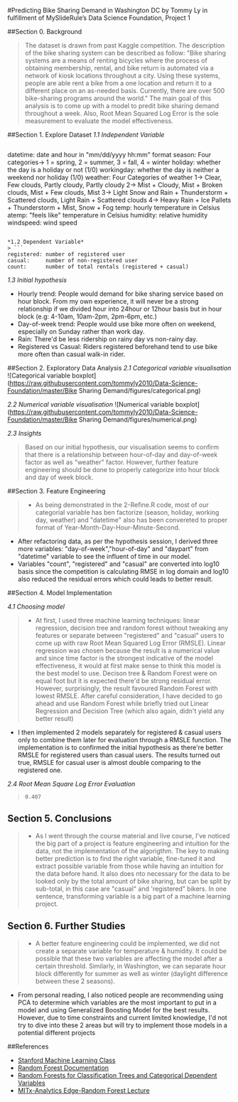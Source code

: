 #Predicting Bike Sharing Demand in Washington DC
by Tommy Ly in fulfillment of MySlideRule’s Data Science Foundation, Project 1

##Section 0. Background

> The dataset is drawn from past Kaggle competition. The description of the bike sharing system can be described as follow: "Bike sharing systems are a means of renting bicycles where the process of obtaining membership, rental, and bike return is automated via a network of kiosk locations throughout a city. Using these systems, people are able rent a bike from a one location and return it to a different place on an as-needed basis. Currently, there are over 500 bike-sharing programs around the world." The main goal of this analysis is to come up with a model to predit bike sharing demand throughout a week. Also, Root Mean Squared Log Error is the sole measurement to evaluate the model effectiveness.


##Section 1. Explore Dataset
*1.1 Independent Variable*
> ```
datetime:   date and hour in "mm/dd/yyyy hh:mm" format
season:     Four categories-> 1 = spring, 2 = summer, 3 = fall, 4 = winter
holiday:    whether the day is a holiday or not (1/0)
workingday: whether the day is neither a weekend nor holiday (1/0)
weather:    Four Categories of weather
            1-> Clear, Few clouds, Partly cloudy, Partly cloudy
            2-> Mist + Cloudy, Mist + Broken clouds, Mist + Few clouds, Mist
            3-> Light Snow and Rain + Thunderstorm + Scattered clouds, Light Rain + Scattered clouds
            4-> Heavy Rain + Ice Pallets + Thunderstorm + Mist, Snow + Fog
temp:       hourly temperature in Celsius
atemp:      "feels like" temperature in Celsius
humidity:   relative humidity
windspeed:  wind speed
```

*1.2 Dependent Variable*
> ```
registered: number of registered user
casual:     number of non-registered user
count:      number of total rentals (registered + casual)
```

*1.3 Initial hypothesis*

> 
+  Hourly trend: People would demand for bike sharing service based on hour block. From my own experience, it will never be a strong relationship if we divided hour into 24hour or 12hour basis but in hour block (e.g: 4-10am, 10am-2pm, 2pm-6pm, etc.)
+ Day-of-week trend: People would use bike more often on weekend, especially on Sunday rather than work day. 
+ Rain: There'd be less ridership on rainy day vs non-rainy day.
+ Registered vs Casual: Riders registered beforehand tend to use bike more often than casual walk-in rider.


##Section 2. Exploratory Data Analysis
*2.1 Categorical variable visualisation*
![Categorical variable boxplot](https://raw.githubusercontent.com/tommyly2010/Data-Science-Foundation/master/Bike Sharing Demand/figures/categorical.png)

*2.2 Numerical variable visualisation*
![Numerical variable boxplot](https://raw.githubusercontent.com/tommyly2010/Data-Science-Foundation/master/Bike Sharing Demand/figures/numerical.png)

*2.3 Insights*
> Based on our initial hypothesis, our visualisation seems to confirm that there is a relationship between hour-of-day and day-of-week factor as well as "weather" factor. However, further feature engineering should be done to properly categorize into hour block and day of week block.

##Section 3. Feature Engineering
> + As being demonstrated in the 2-Refine.R code, most of our categorial variable has ben factorize (season, holiday, working day, weather) and "datetime" also has been convereted to proper format of Year-Month-Day-Hour-Minute-Second.
+ After refactoring data, as per the hypothesis session, I derived three more variables: "day-of-week","hour-of-day" and "daypart" from "datetime" variable to see the influent of time in our model.
+ Variables "count", "registered" and  "casual" are converted into log10 basis since the competition is calculating RMSE in log domain and log10 also reduced the residual errors which could leads to better result. 

##Section 4. Model Implementation

*4.1 Choosing model*
> + At first, I used three machine learning techniques: linear regression, decision tree and random forest without tweaking any features or separate between "registered" and "casual" users to come up with raw Root Mean Squared Log Error (RMSLE). Linear regression was chosen because the result is a numerical value and since time factor is the strongest indicative of the model effectiveness, it would at first make sense to think this model is the best model to use. Decison tree & Random Forest were on equal foot but it is expected there'd be strong residual error. However, surprisingly, the result favoured Random Forest with lowest RMSLE. After careful consideration, I have decided to go ahead and use Random Forest while briefly tried out Linear Regression and Decision Tree (which also again, didn't yield any better result)
+ I then implemented 2 models separately for registered & casual users only to combine them later for evaluation through a RMSLE function. The implementation is to confirmed the initial hypothesis as there're better RMSLE for registered users than casual users. The results turned out true, RMSLE for casual user is almost double comparing to the registered one. 

*2.4 Root Mean Square Log Error Evaluation*

> `0.407`

## Section 5. Conclusions

> + As I went through the course material and live course, I've noticed the big part of a project is feature engineering and intuition for the data, not the implementation of the algorigthm. The key to making better prediction is to find the right variable, fine-tuned it and extract possible variable from those while having an intuition for the data before hand. It also does nto necessary for the data to be looked only by the total amount of bike sharing, but can be split by sub-total, in this case are "casual" and 'registered" bikers. In one sentence, transforming variable is a big part of a machine learning project.

## Section 6. Further Studies
> + A better feature engineering could be implemented, we did not create a separate variable for temperature & humidity. It could be possible that these two variables are affecting the model after a certain threshold. Similarly, in Washington, we can separate hour block differently for summer as well as winter (daylight difference between these 2 seasons).
+ From personal reading, I also noticed people are recommending using PCA to determine which variables are the most important to put in a model and using Generalized Boosting Model for the best results. However, due to time constraints and current limited knowledge, I'd not try to dive into these 2 areas but will try to implement those models in a potential different projects

##References
- [Stanford Machine Learning Class](https://www.coursera.org/course/ml)
- [Random Forest Documentation](https://www.wikiwand.com/en/Random_forest)
- [Random Forests for Classification Trees and Categorical Dependent Variables](http://cogsci.ucmerced.edu/shih/R-randomforest-guide.pdf)
- [MITx-Analytics Edge-Random Forest Lecture](https://www.edx.org/course/analytics-edge-mitx-15-071x-0)
